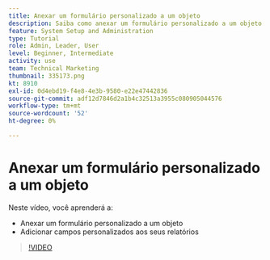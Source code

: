 ```yaml
---
title: Anexar um formulário personalizado a um objeto
description: Saiba como anexar um formulário personalizado a um objeto e tornar os campos personalizados visíveis nos relatórios.
feature: System Setup and Administration
type: Tutorial
role: Admin, Leader, User
level: Beginner, Intermediate
activity: use
team: Technical Marketing
thumbnail: 335173.png
kt: 8910
exl-id: 0d4ebd19-f4e8-4e3b-9580-e22e47442836
source-git-commit: adf12d7846d2a1b4c32513a3955c080905044576
workflow-type: tm+mt
source-wordcount: '52'
ht-degree: 0%

---
```


# Anexar um formulário personalizado a um objeto

Neste vídeo, você aprenderá a:

* Anexar um formulário personalizado a um objeto
* Adicionar campos personalizados aos seus relatórios

>[!VIDEO](https://video.tv.adobe.com/v/335173/?quality=12)
